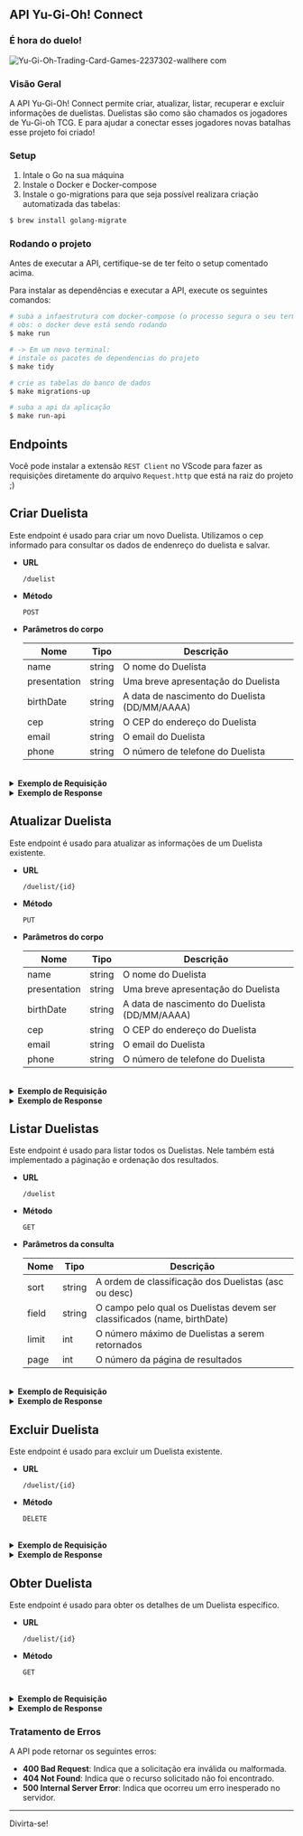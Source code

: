 ## API Yu-Gi-Oh! Connect
### É hora do duelo!
![Yu-Gi-Oh-Trading-Card-Games-2237302-wallhere com](https://github.com/JPauloMoura/Yu-Gi-Oh-Connect/assets/62079201/3acd52d7-32f7-4aa8-bafa-ab580fbe6d0e)

### Visão Geral

A API Yu-Gi-Oh! Connect permite criar, atualizar, listar, recuperar e excluir informações de duelistas.
Duelistas são como são chamados os jogadores de Yu-Gi-oh TCG. E para ajudar a conectar esses jogadores novas batalhas esse projeto foi criado!

### Setup
1. Intale o Go na sua máquina
2. Instale o Docker e Docker-compose 
3. Instale o go-migrations para que seja possível realizara criação automatizada das tabelas:
```bash
$ brew install golang-migrate
```

### Rodando o projeto

Antes de executar a API, certifique-se de ter feito o setup comentado acima.

Para instalar as dependências e executar a API, execute os seguintes comandos:

```bash
# suba a infaestrutura com docker-compose (o processo segura o seu terminal)
# obs: o docker deve está sendo rodando
$ make run

# -> Em um novo terminal:
# instale os pacotes de dependencias do projeto
$ make tidy

# crie as tabelas do banco de dados
$ make migrations-up

# suba a api da aplicação
$ make run-api
```

## Endpoints

Você pode instalar a extensão `REST Client` no VScode para fazer as requisições diretamente do arquivo `Request.http` que está na raiz do projeto ;)

## Criar Duelista

Este endpoint é usado para criar um novo Duelista.
Utilizamos o cep informado para consultar os dados de endenreço do duelista e salvar.

- **URL**
  
  `/duelist`

- **Método**

  `POST`

- **Parâmetros do corpo**
  
  | Nome          | Tipo   | Descrição                                     |
  |---------------|--------|-----------------------------------------------|
  | name          | string | O nome do Duelista                           |
  | presentation  | string | Uma breve apresentação do Duelista            |
  | birthDate     | string | A data de nascimento do Duelista (DD/MM/AAAA) |
  | cep           | string | O CEP do endereço do Duelista                |
  | email         | string | O email do Duelista                          |
  | phone         | string | O número de telefone do Duelista             |

<br/>
<details>
<summary><b>Exemplo de Requisição</b></summary>

  ```http
  POST http://localhost:3001/duelist
  Content-Type: application/json

  {
    "name": "JP",
    "presentation": "Duelista experiente com paixão por jogabilidade estratégica!",
    "birthDate": "24/06/1998",
    "cep": "72007040",
    "email": "duelist@example.com",
    "phone": "9999999999"
  }
  ```
</details>

<details>
<summary><b>Exemplo de Response</b></summary>
  
  ```http
  HTTP/1.1 201 Created
  Content-Type: application/json
  Date: Fri, 09 Feb 2024 14:38:40 GMT
  Content-Length: 410
  Connection: close

  {
    "data": {
      "id": "51ee3bc7-8ecb-467c-833c-da1db0314fc4",
      "name": "JP",
      "presentation": "Experienced duelist with a passion for strategic gameplay!",
      "birthDate": "1998-06-24T00:00:00Z",
      "address": {
        "state": "DF",
        "city": "Brasília",
        "street": "Rua Rua 8 Chácara 220",
        "district": "Setor Habitacional Vicente Pires",
        "cep": "72007040"
      },
      "contact": {
        "email": "duelist@example.com",
        "phone": "9999999999"
      }
    },
    "error": "",
    "statusCode": 201
  }
  ```
</details>

## Atualizar Duelista

Este endpoint é usado para atualizar as informações de um Duelista existente.

- **URL**
  
  `/duelist/{id}`

- **Método**

  `PUT`

- **Parâmetros do corpo**
  
  | Nome          | Tipo   | Descrição                                     |
  |---------------|--------|-----------------------------------------------|
  | name          | string | O nome do Duelista                           |
  | presentation  | string | Uma breve apresentação do Duelista            |
  | birthDate     | string | A data de nascimento do Duelista (DD/MM/AAAA) |
  | cep           | string | O CEP do endereço do Duelista                |
  | email         | string | O email do Duelista                          |
  | phone         | string | O número de telefone do Duelista             |

</br>
<details>
<summary><b>Exemplo de Requisição</b></summary>

  ```http
  PUT http://localhost:3001/duelist/51ee3bc7-8ecb-467c-833c-da1db0314fc4
  Content-Type: application/json

  {
    "cep": "64290000"
  }
  ```
</details>

<details>
<summary><b>Exemplo de Response</b></summary>
  
  ```http
  HTTP/1.1 200 OK
  Content-Type: application/json
  Date: Fri, 09 Feb 2024 14:40:50 GMT
  Content-Length: 47
  Connection: close

  {
    "data": "updated",
    "error": "",
    "statusCode": 200
  }
  ```
</details>

## Listar Duelistas

Este endpoint é usado para listar todos os Duelistas.
Nele também está implementado a páginação e ordenação dos resultados.

- **URL**
  
  `/duelist`

- **Método**

  `GET`

- **Parâmetros da consulta**
  
  | Nome    | Tipo   | Descrição                                                                |
  |---------|--------|--------------------------------------------------------------------------|
  | sort    | string | A ordem de classificação dos Duelistas (asc ou desc)                     |
  | field   | string | O campo pelo qual os Duelistas devem ser classificados (name, birthDate) |
  | limit   | int    | O número máximo de Duelistas a serem retornados                          |
  | page    | int    | O número da página de resultados                                         |

</br>
<details>
<summary><b>Exemplo de Requisição</b></summary>

  ```http
  GET http://localhost:3001/duelist?sort=asc&field=birthDate&limit=10&page=1
  Content-Type: application/json
  ```
</details>

<details>
<summary><b>Exemplo de Response</b></summary>
  
  ```http
  HTTP/1.1 200 OK
  Content-Type: application/json
  Date: Fri, 09 Feb 2024 14:42:44 GMT
  Content-Length: 354
  Connection: close

  {
    "data": [
      {
        "id": "51ee3bc7-8ecb-467c-833c-da1db0314fc4",
        "name": "JP",
        "presentation": "Experienced duelist with a passion for strategic gameplay!",
        "birthDate": "1998-06-24T00:00:00Z",
        "address": {
          "state": "PI",
          "city": "Altos",
          "street": "",
          "district": "",
          "cep": "64290000"
        },
        "contact": {
          "email": "duelist@example.com",
          "phone": "9999999999"
        }
      }
    ],
    "error": "",
    "statusCode": 200
  }
  ```
</details>

## Excluir Duelista

Este endpoint é usado para excluir um Duelista existente.

- **URL**
  
  `/duelist/{id}`

- **Método**

  `DELETE`

</br>
<details>
<summary><b>Exemplo de Requisição</b></summary>

  ```http
  DELETE http://localhost:3001/duelist/51ee3bc7-8ecb-467c-833c-da1db0314fc4
  Content-Type: application/json
  ```
</details>

<details>
<summary><b>Exemplo de Response</b></summary>
  
  ```http
  HTTP/1.1 200 OK
  Content-Type: application/json
  Date: Fri, 09 Feb 2024 14:45:50 GMT
  Content-Length: 47
  Connection: close

  {
    "data": "deleted",
    "error": "",
    "statusCode": 200
  }
  ```
</details>

## Obter Duelista

Este endpoint é usado para obter os detalhes de um Duelista específico.

- **URL**
  
  `/duelist/{id}`

- **Método**

  `GET`

</br>
<details>
<summary><b>Exemplo de Requisição</b></summary>

  ```http
  GET http://localhost:3001/duelist/ec6c6447-0848-4354-b08c-19ab940edddb
  Content-Type: application/json
  ```
</details>

<details>
<summary><b>Exemplo de Response</b></summary>
  
  ```http
  HTTP/1.1 200 OK
  Content-Type: application/json
  Date: Fri, 09 Feb 2024 14:44:08 GMT
  Content-Length: 352
  Connection: close

  {
    "data": {
      "id": "51ee3bc7-8ecb-467c-833c-da1db0314fc4",
      "name": "JP",
      "presentation": "Experienced duelist with a passion for strategic gameplay!",
      "birthDate": "1998-06-24T00:00:00Z",
      "address": {
        "state": "PI",
        "city": "Altos",
        "street": "",
        "district": "",
        "cep": "64290000"
      },
      "contact": {
        "email": "duelist@example.com",
        "phone": "9999999999"
      }
    },
    "error": "",
    "statusCode": 200
  }
  ```
</details>

### Tratamento de Erros

A API pode retornar os seguintes erros:

- **400 Bad Request**: Indica que a solicitação era inválida ou malformada.
- **404 Not Found**: Indica que o recurso solicitado não foi encontrado.
- **500 Internal Server Error**: Indica que ocorreu um erro inesperado no servidor.

---

Divirta-se!
